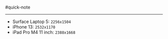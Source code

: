 
#quick-note

---
* Surface Laptop 5:  `2256x1504`
* iPhone 13: `2532x1170`
* iPad Pro M4 11 inch: `2388x1668`